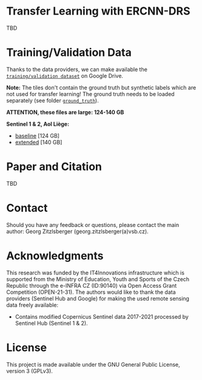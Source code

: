 # Transfer Learning with ERCNN-DRS
TBD

# Training/Validation Data
Thanks to the data providers, we can make available the [`training/validation dataset`](https://drive.google.com/drive/folders/1CLTna5fNLTEEWwELK6hXoN5C42yaXvQf?usp=sharing) on Google Drive.

**Note:** The tiles don't contain the ground truth but synthetic labels which are not used for transfer learning! The ground truth needs to be loaded separately (see folder [`ground_truth`](./ground_truth/)).

**ATTENTION, these files are large: 124-140 GB**
   
**Sentinel 1 & 2, AoI Liège:**
- [baseline](https://drive.google.com/file/d/1h5aZCnXoAgZU8ZqiZVwB8Q99iR0LwWLw/view?usp=sharing) [124 GB]
- [extended](https://drive.google.com/file/d/1JzSpCUmPpAKYP5P2RS3ZYsVN8sgQY107/view?usp=sharing) [140 GB]

# Paper and Citation
TBD

# Contact
Should you have any feedback or questions, please contact the main author: Georg Zitzlsberger (georg.zitzlsberger(a)vsb.cz).

# Acknowledgments
This research was funded by the IT4Innovations infrastructure which is supported from the Ministry of Education, Youth and Sports of the Czech Republic through the e-INFRA CZ (ID:90140) via Open Access Grant Competition (OPEN-21-31). The authors would like to thank the data providers (Sentinel Hub and Google) for making the used remote sensing data freely available:
- Contains modified Copernicus Sentinel data 2017-2021 processed by Sentinel Hub (Sentinel 1 & 2).


# License
This project is made available under the GNU General Public License, version 3 (GPLv3).
